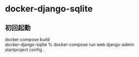 # docker-django-sqlite

## 初回起動
docker compose build  
docker-django-sqlite % docker-compose run web django-admin startproject config .  
